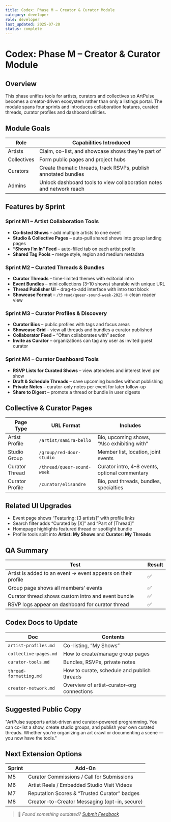 ```yaml
---
title: Codex: Phase M – Creator & Curator Module
category: developer
role: developer
last_updated: 2025-07-20
status: complete
---
```

# Codex: Phase M – Creator & Curator Module

## Overview
This phase unifies tools for artists, curators and collectives so ArtPulse becomes a creator-driven ecosystem rather than only a listings portal. The module spans four sprints and introduces collaboration features, curated threads, curator profiles and dashboard utilities.

## Module Goals
| Role | Capabilities Introduced |
| --- | --- |
| Artists | Claim, co-list, and showcase shows they’re part of |
| Collectives | Form public pages and project hubs |
| Curators | Create thematic threads, track RSVPs, publish annotated bundles |
| Admins | Unlock dashboard tools to view collaboration notes and network reach |

## Features by Sprint

### Sprint M1 – Artist Collaboration Tools
- **Co-listed Shows** – add multiple artists to one event
- **Studio & Collective Pages** – auto-pull shared shows into group landing pages
- **“Shows I’m In” Feed** – auto-filled tab on each artist profile
- **Shared Tag Pools** – merge style, region and medium metadata

### Sprint M2 – Curated Threads & Bundles
- **Curator Threads** – time-limited themes with editorial intro
- **Event Bundles** – mini collections (3–10 shows) sharable with unique URL
- **Thread Publisher UI** – drag-to-add interface with intro text block
- **Showcase Format** – `/thread/queer-sound-week-2025` → clean reader view

### Sprint M3 – Curator Profiles & Discovery
- **Curator Bios** – public profiles with tags and focus areas
- **Showcase Grid** – view all threads and bundles a curator published
- **Collaborator Feed** – “Often collaborates with” section
- **Invite as Curator** – organizations can tag any user as invited guest curator

### Sprint M4 – Curator Dashboard Tools
- **RSVP Lists for Curated Shows** – view attendees and interest level per show
- **Draft & Schedule Threads** – save upcoming bundles without publishing
- **Private Notes** – curator-only notes per event for later follow-up
- **Share to Digest** – promote a thread or bundle in user digests

## Collective & Curator Pages
| Page Type | URL Format | Includes |
| --- | --- | --- |
| Artist Profile | `/artist/samira-bello` | Bio, upcoming shows, “Also exhibiting with” |
| Studio Group | `/group/red-door-studio` | Member list, location, joint events |
| Curator Thread | `/thread/queer-sound-week` | Curator intro, 4–8 events, optional commentary |
| Curator Profile | `/curator/elisandre` | Bio, past threads, bundles, specialties |

## Related UI Upgrades
- Event page shows “Featuring: [3 artists]” with profile links
- Search filter adds “Curated by [X]” and “Part of [Thread]”
- Homepage highlights featured thread or spotlight bundle
- Profile tools split into **Artist: My Shows** and **Curator: My Threads**

## QA Summary
| Test | Result |
| --- | --- |
| Artist is added to an event → event appears on their profile | ✅ |
| Group page shows all members’ events | ✅ |
| Curator thread shows custom intro and event bundle | ✅ |
| RSVP logs appear on dashboard for curator thread | ✅ |

## Codex Docs to Update
| Doc | Contents |
| --- | --- |
| `artist-profiles.md` | Co-listing, “My Shows” |
| `collective-pages.md` | How to create/manage group pages |
| `curator-tools.md` | Bundles, RSVPs, private notes |
| `thread-formatting.md` | How to curate, schedule and publish threads |
| `creator-network.md` | Overview of artist–curator–org connections |

## Suggested Public Copy
"ArtPulse supports artist-driven and curator-powered programming. You can co-list a show, create studio groups, and publish your own curated threads. Whether you’re organizing an art crawl or documenting a scene — you now have the tools."

## Next Extension Options
| Sprint | Add-On |
| --- | --- |
| M5 | Curator Commissions / Call for Submissions |
| M6 | Artist Reels / Embedded Studio Visit Videos |
| M7 | Reputation Scores & “Trusted Curator” badges |
| M8 | Creator-to-Creator Messaging (opt-in, secure) |

> 💬 *Found something outdated? [Submit Feedback](feedback.md)*
